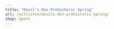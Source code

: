 ```yaml
---
title: "Devil's Den Prehistoric Spring"
url: /williston/devils-den-prehistoric-spring/
shop: Sport
---
```

